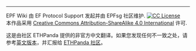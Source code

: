 ---
EPF Wiki 由 EF Protocol Support 发起并由 EPFsg 社区维护. <a rel="license" href="https://github.com/eth-protocol-fellows/protocol-studies/blob/main/LICENSE"><img alt="CC License" style="border-width:0" src="https://licensebuttons.net/l/by-sa/4.0/88x31.png" /></a><br/> 本作品采用 <a rel="license" href="https://creativecommons.org/licenses/by-sa/4.0/">Creative Commons Attribution-ShareAlike 4.0 International</a> 许可.

这是由社区 ETHPanda 提供的非官方中文翻译。如果您发现任何不一致之处，请参考[英文版本](https://epf.wiki/#/)，并汇报给 [ETHPanda 社区](https://t.me/ETHPandaOrg)。
